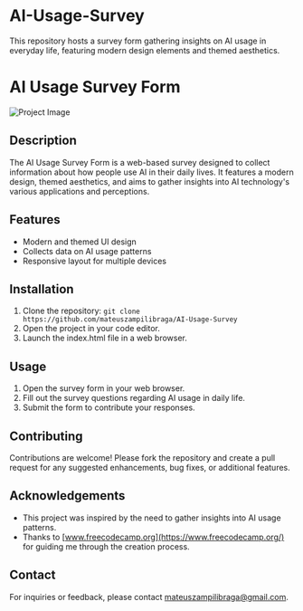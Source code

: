 # AI-Usage-Survey
This repository hosts a survey form gathering insights on AI usage in everyday life, featuring modern design elements and themed aesthetics.
# AI Usage Survey Form

![Project Image](link_to_your_project_image)

## Description

The AI Usage Survey Form is a web-based survey designed to collect information about how people use AI in their daily lives. It features a modern design, themed aesthetics, and aims to gather insights into AI technology's various applications and perceptions.

## Features

- Modern and themed UI design
- Collects data on AI usage patterns
- Responsive layout for multiple devices

## Installation

1. Clone the repository: `git clone https://github.com/mateuszampilibraga/AI-Usage-Survey`
2. Open the project in your code editor.
3. Launch the index.html file in a web browser.

## Usage

1. Open the survey form in your web browser.
2. Fill out the survey questions regarding AI usage in daily life.
3. Submit the form to contribute your responses.

## Contributing

Contributions are welcome! Please fork the repository and create a pull request for any suggested enhancements, bug fixes, or additional features.

## Acknowledgements

- This project was inspired by the need to gather insights into AI usage patterns.
- Thanks to [www.freecodecamp.org](https://www.freecodecamp.org/) for guiding me through the creation process.

## Contact

For inquiries or feedback, please contact mateuszampilibraga@gmail.com.

